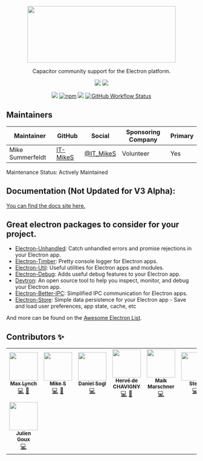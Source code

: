 <p align="center">
  <img src="https://user-images.githubusercontent.com/20338451/104735089-2ada2f00-570f-11eb-9f92-1587b473694a.png" width="392" height="150" /><br />
</p>

<p align="center">
Capacitor community support for the Electron platform. 
</p>
<p align="center">
  <!-- ALL-CONTRIBUTORS-BADGE:START - Do not remove or modify this section -->
<a href="#contributors"><img src="https://img.shields.io/badge/all%20contributors-8-orange?style=flat-square" /></a>
<!-- ALL-CONTRIBUTORS-BADGE:END -->
  <a href="https://www.electronjs.org/releases/stable?version=11"><img src="https://img.shields.io/badge/supported%20electron%20version-^11.2.0-blue?style=flat-square" /></a>
</p>
<p align="center">
  <a href="https://npmjs.com/package/@capacitor-community/electron"><img src="https://img.shields.io/npm/v/@capacitor-community/electron/alpha.svg?style=flat-square" /></a>
  <a href="https://npmjs.com/package/@capacitor-community/electron"><img alt="npm" src="https://img.shields.io/npm/dw/@capacitor-community/electron?style=flat-square"></a>
  <a href="https://npmjs.com/package/@capacitor-community/electron"><img src="https://img.shields.io/npm/l/@capacitor-community/electron.svg?style=flat-square" /></a>
  <a href="https://github.com/capacitor-community/electron"><img alt="GitHub Workflow Status" src="https://img.shields.io/github/workflow/status/capacitor-community/electron/CI/main?style=flat-square"></a>
</p>

## Maintainers

| Maintainer       | GitHub                                  | Social                                    | Sponsoring Company | Primary |
| ---------------- | --------------------------------------- | ----------------------------------------- | ------------------ | ------- |
| Mike Summerfeldt | [IT-MikeS](https://github.com/IT-MikeS) | [@IT_MikeS](https://twitter.com/IT_MikeS) | Volunteer          | Yes     |

Maintenance Status: Actively Maintained

## Documentation (Not Updated for V3 Alpha):

[You can find the docs site here.](https://capacitor-community.github.io/electron/)

## Great electron packages to consider for your project.

- [Electron-Unhandled](https://github.com/sindresorhus/electron-unhandled): Catch unhandled errors and promise rejections in your Electron app.
- [Electron-Timber](https://github.com/sindresorhus/electron-timber): Pretty console logger for Electron apps.
- [Electron-Util](https://github.com/sindresorhus/electron-util): Useful utilities for Electron apps and modules.
- [Electron-Debug](https://github.com/sindresorhus/electron-debug): Adds useful debug features to your Electron app.
- [Devtron](https://www.electronjs.org/devtron): An open source tool to help you inspect, monitor, and debug your Electron app.
- [Electron-Better-IPC](https://github.com/sindresorhus/electron-better-ipc): Simplified IPC communication for Electron apps.
- [Electron-Store](https://github.com/sindresorhus/electron-store): Simple data persistence for your Electron app - Save and load user preferences, app state, cache, etc

And more can be found on the [Awesome Electron List](https://github.com/sindresorhus/awesome-electron).

## Contributors ✨

<!-- ALL-CONTRIBUTORS-LIST:START - Do not remove or modify this section -->
<!-- prettier-ignore-start -->
<!-- markdownlint-disable -->
<table>
  <tr>
    <td align="center"><a href="http://ionicframework.com/"><img src="https://avatars3.githubusercontent.com/u/11214?v=4" width="75px;" alt=""/><br /><sub><b>Max Lynch</b></sub></a><br /><a href="https://github.com/capacitor-community/electron/commits?author=mlynch" title="Code">💻</a> <a href="https://github.com/capacitor-community/electron/commits?author=mlynch" title="Documentation">📖</a></td>
    <td align="center"><a href="https://github.com/IT-MikeS"><img src="https://avatars0.githubusercontent.com/u/20338451?v=4" width="75px;" alt=""/><br /><sub><b>Mike S</b></sub></a><br /><a href="https://github.com/capacitor-community/electron/commits?author=IT-MikeS" title="Code">💻</a> <a href="https://github.com/capacitor-community/electron/commits?author=IT-MikeS" title="Documentation">📖</a></td>
    <td align="center"><a href="https://github.com/danielsogl"><img src="https://avatars2.githubusercontent.com/u/15234844?v=4" width="75px;" alt=""/><br /><sub><b>Daniel Sogl</b></sub></a><br /><a href="https://github.com/capacitor-community/electron/commits?author=danielsogl" title="Code">💻</a></td>
    <td align="center"><a href="https://github.com/vevedh"><img src="https://avatars1.githubusercontent.com/u/1430389?v=4" width="75px;" alt=""/><br /><sub><b>Hervé de CHAVIGNY</b></sub></a><br /><a href="https://github.com/capacitor-community/electron/commits?author=vevedh" title="Code">💻</a> <a href="https://github.com/capacitor-community/electron/commits?author=vevedh" title="Documentation">📖</a></td>
    <td align="center"><a href="http://twitter.com/leMaikOfficial"><img src="https://avatars2.githubusercontent.com/u/5544859?v=4" width="75px;" alt=""/><br /><sub><b>Maik Marschner</b></sub></a><br /><a href="https://github.com/capacitor-community/electron/commits?author=leMaik" title="Code">💻</a></td>
    <td align="center"><a href="https://stewan.io"><img src="https://avatars1.githubusercontent.com/u/719763?v=4" width="75px;" alt=""/><br /><sub><b>Stew</b></sub></a><br /><a href="https://github.com/capacitor-community/electron/commits?author=stewwan" title="Code">💻</a></td>
    <td align="center"><a href="https://github.com/coreyjv"><img src="https://avatars3.githubusercontent.com/u/2730750?v=4" width="75px;" alt=""/><br /><sub><b>Corey Vaillancourt</b></sub></a><br /><a href="https://github.com/capacitor-community/electron/commits?author=coreyjv" title="Code">💻</a></td>
  </tr>
  <tr>
    <td align="center"><a href="https://github.com/jgoux"><img src="https://avatars0.githubusercontent.com/u/1443499?v=4" width="75px;" alt=""/><br /><sub><b>Julien Goux</b></sub></a><br /><a href="https://github.com/capacitor-community/electron/commits?author=jgoux" title="Code">💻</a></td>
  </tr>
</table>

<!-- markdownlint-enable -->
<!-- prettier-ignore-end -->

<!-- ALL-CONTRIBUTORS-LIST:END -->
